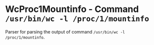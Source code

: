 WcProc1Mountinfo - Command ``/usr/bin/wc -l /proc/1/mountinfo``
===============================================================

Parser for parsing the output of command ``/usr/bin/wc -l /proc/1/mountinfo``.